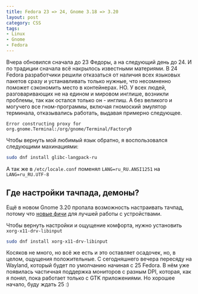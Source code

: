 ```yaml
---
title: Fedora 23 => 24, Gnome 3.18 => 3.20
layout: post
category: CSS
tags:
- Linux
- Gnome
- Fedora
---
```


Вчера обновился сначала до 23 Федоры, а на следующий день до 24. И по традиции сначала всё накрылось известными материями.
В 24 Fedora разработчики решили отказаться от наличия всех языковых пакетов сразу и устанавливать только нужные, что несомненно поможет сэкономить место в контейнерах. НО. У всех людей, разговаривающих не на едином и мировом инглише, возникли проблемы, так как остался только он - инглиш.
А без великого и могучего все гном-программы, включая гномоский эмулятор терминала, отказывались работать, выдавая примерно следующее.

```
Error constructing proxy for org.gnome.Terminal:/org/gnome/Terminal/Factory0
```

Чтобы вернуть мой любимый язык обратно, я воспользовался следующими махинациями:

~~~bash
sudo dnf install glibc-langpack-ru
~~~

А так же в `/etc/locale.conf` поменял `LANG=ru_RU.ANSI1251` на `LANG=ru_RU.UTF-8`

## Где настройки тачпада, демоны?

Ещё в новом Gnome 3.20 пропала возможность настраивать тачпад, потому что [новые фичи](https://fedoraproject.org/wiki/Changes/LibinputForXorg) для лучшей работы с устройствами.

Чтобы вернуть настройки и ощущение комфорта, нужно установить `xorg-x11-drv-libinput`

~~~bash
sudo dnf install xorg-x11-drv-libinput
~~~

Косяков не много, но всё же есть и это оставляет осадочек, но, в целом, ощущения положительные. С сегодняшнего вечера пересяду на Wayland, который будет по умолчанию начиная с 25 Fedora. В нём уже появилась частичная поддержка мониторов с разным DPI, которая, как я понял, пока работает только с GTK приложениями. Но хорошее начало, буду ждать 25 :)